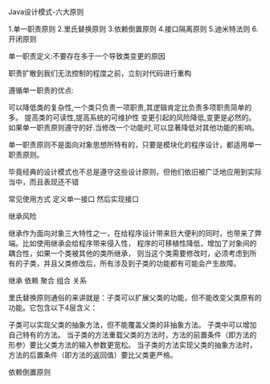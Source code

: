 Java设计模式-六大原则

1.单一职责原则
2.里氏替换原则
3.依赖倒置原则
4.接口隔离原则
5.迪米特法则
6.开闭原则

单一职责定义:不要存在多于一个导致类变更的原因

职责扩散到我们无法控制的程度之前，立刻对代码进行重构

遵循单一职责的优点:

可以降低类的复杂性,一个类只负责一项职责,其逻辑肯定比负责多项职责简单的多。
提高类的可读性,提高系统的可维护性
变更引起的风险降低,变更是必然的。如果单一职责原则遵守的好.当修改一个功能时,可以显著降低对其他功能的影响。

单一职责原则不是面向对象思想所特有的，只要是模块化的程序设计，都适用单一职责原则。


毕竟经典的设计模式也不总是遵守这些设计原则，但他们依旧被广泛地应用到实际当中，而且表现还不错

常见使用方式 定义单一接口 然后实现接口



继承风险

继承作为面向对象三大特性之一，在给程序设计带来巨大便利的同时，也带来了弊端。比如使用继承会给程序带来侵入性，
程序的可移植性降低，增加了对象间的耦合性，如果一个类被其他的类所继承，
则当这个类需要修改时，必须考虑到所有的子类，并且父类修改后，所有涉及到子类的功能都有可能会产生故障。



继承 依赖 聚合 组合 关系 


里氏替换原则通俗的来讲就是：子类可以扩展父类的功能，但不能改变父类原有的功能。它包含以下4层含义：

子类可以实现父类的抽象方法，但不能覆盖父类的非抽象方法。
子类中可以增加自己特有的方法。
当子类的方法重载父类的方法时，方法的前置条件（即方法的形参）要比父类方法的输入参数更宽松。
当子类的方法实现父类的抽象方法时，方法的后置条件（即方法的返回值）要比父类更严格。

依赖倒置原则


